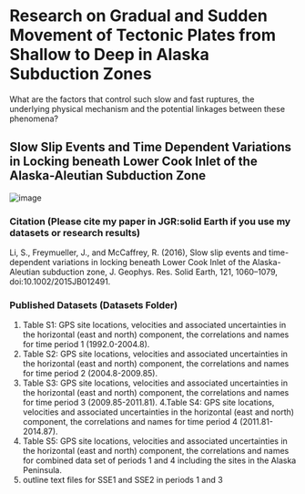 # Research on Gradual and Sudden Movement of Tectonic Plates from Shallow to Deep in Alaska Subduction Zones

What are the factors that control such slow and fast ruptures, the underlying physical mechanism and the potential linkages between these phenomena?

## Slow Slip Events and Time Dependent Variations in Locking beneath Lower Cook Inlet of the Alaska-Aleutian Subduction Zone
![image](https://github.com/sophie8910/SSE-Alaska/assets/8365653/28ffc6d0-1e66-4994-9321-346c3124dbb4)

### Citation (Please cite my paper in JGR:solid Earth if you use my datasets or research results)

Li, S., Freymueller, J., and McCaffrey, R. (2016), Slow slip events and time-dependent variations in locking beneath Lower Cook Inlet of the Alaska-Aleutian subduction zone, J. Geophys. Res. Solid Earth, 121, 1060–1079, doi:10.1002/2015JB012491.

### Published Datasets (Datasets Folder)
1. Table S1: GPS site locations, velocities and associated uncertainties in the horizontal (east and north) component, the correlations and names for time period 1 (1992.0-2004.8).
2. Table S2: GPS site locations, velocities and associated uncertainties in the horizontal (east and north) component, the correlations and names for time period 2 (2004.8-2009.85).
3. Table S3: GPS site locations, velocities and associated uncertainties in the horizontal (east and north) component, the correlations and names for time period 3 (2009.85-2011.81).
4.Table S4: GPS site locations, velocities and associated uncertainties in the horizontal (east and north) component, the correlations and names for time period 4 (2011.81-2014.87).
5. Table S5: GPS site locations, velocities and associated uncertainties in the horizontal (east and north) component, the correlations and names for combined data set of periods 1 and
4 including the sites in the Alaska Peninsula.
6. outline text files for SSE1 and SSE2 in periods 1 and 3 
